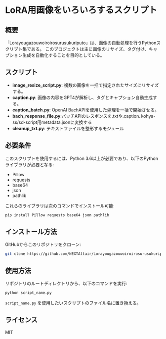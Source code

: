 # LoRA用画像をいろいろするスクリプト

## 概要
「Lorayougazouwoiroirosurusukuriputo」は、画像の自動処理を行うPythonスクリプト集である。
このプロジェクトは主に画像のリサイズ、タグ付け、キャプション生成を自動化することを目的としている。

## スクリプト
- **image_resize_script.py**: 複数の画像を一括で指定されたサイズにリサイズする。
- **caption.py**: 画像の内容をGPT4が解析し、タグとキャプション自動生成する。
- **caption_batch.py**: OpenAI BachAPIを使用した処理を一括で開始させる。
- **bach_response_file.py**:バッチAPIのレスポンスを.txtや.caption､kohya-ss/sd-script用metadata.jsonに変換する
- **cleanup_txt.py**: テキストファイルを整形するモジュール


## 必要条件
このスクリプトを使用するには、Python 3.6以上が必要であり、以下のPythonライブラリが必要となる:
- Pillow
- requests
- base64
- json
- pathlib

これらのライブラリは次のコマンドでインストール可能:
```bash
pip install Pillow requests base64 json pathlib
```

## インストール方法
GitHubからこのリポジトリをクローン:
```bash
git clone https://github.com/NEXTAltair/Lorayougazouwoiroirosurusukuriputo.git
```

## 使用方法
リポジトリのルートディレクトリから、以下のコマンドを実行:

```python
python script_name.py
```
`script_name.py` を使用したいスクリプトのファイル名に置き換える。

## ライセンス
MIT
